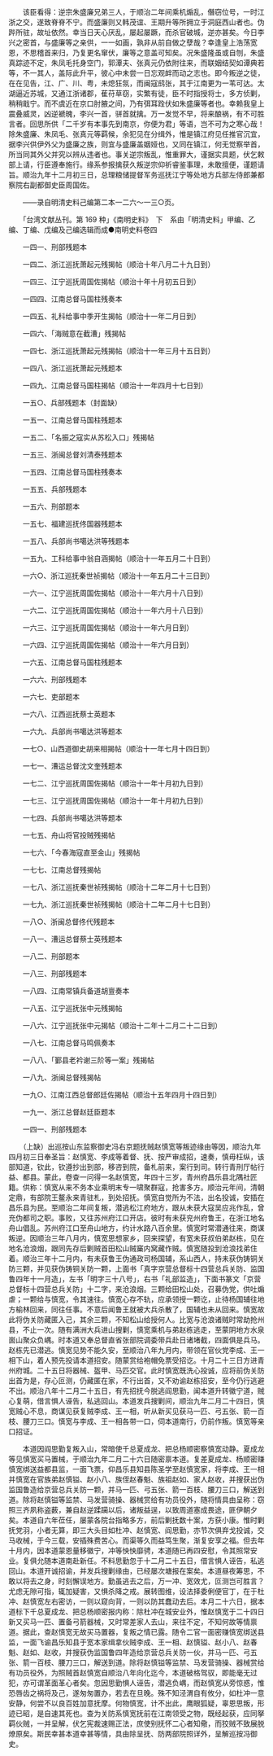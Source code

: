 <!-- { "loadSidebar": true } -->

　　该臣看得：逆宗朱盛廉兄弟三人，于顺治二年间乘机煽乱，僭窃位号，一时江浙之交，遂致脊脊不宁。而盛廉则又韩茂谊、王期升等所拥立于洞庭西山者也。伪跸所驻，故址依然。幸当日天心厌乱，屡起屡蹶，而杀官破城，逆亦甚矣。今日李兴之密首，与盛廉等之亲供，一一如画，孰非从前自做之孽哉？幸逢皇上浩荡宽恩，不思稽首来归，乃复更名窜伏，廉等之意盖可知矣。况朱盛隆虽或自刎，朱盛真踪迹不定，朱凤毛托身空门，郭潭夫、张真元仍依附往来，而联姻结契如谭典若等，不一其人，盖际此升平，彼心中未尝一日忘观衅而动之志也。即今叛逆之徒，在在见告，江、广、川、粤，未熄狂氛，而闽寇鸱张，其于江南更为一苇可达。太湖逼近苏城，又通江浙诸郡，萑苻草窃，实繁有徒，臣不时指授将士，多方侦剿，稍稍戢宁。而不虞近在京口肘腋之间，乃有弭耳跧伏如朱盛廉等者也。幸赖我皇上震叠威灵，凶逆褫魄，李兴一首，骈首就擒。万一发觉不早，将来酿祸，有不可胜言者。回思所供「二千岁有本事先到南京，你便为君」等语，岂不可为之寒心哉！除朱盛廉、朱凤毛、张真元等羁候，余犯见在分缉外，惟是镇江府见任推官沉宜，据李兴供伊外父为盛廉之族，则宜与盛廉盖姻娅也，又同在镇江，何无觉察举首，所当同其外父并究以辨从违者也。事关逆宗叛乱，惟重罪大，谨据实具题，伏乞敕部上请，行臣遵奉施行。缘系参报擒获久叛逆宗仰祈睿鉴事理，未敢擅便，谨题请旨。顺治九年十二月初三日，总理粮储提督军务巡抚江宁等处地方兵部左侍郎兼都察院右副都御史臣周国佐。

　　——录自明清史料己编第二本一二六～一三○页。

　　「台湾文献丛刊。第 169 种」《南明史料》　下　系由「明清史料」甲编、乙编、丁编、戊编及己编选辑而成●南明史料卷四

　　一四一、刑部残题本

　　一四二、浙江巡抚萧起元残揭帖（顺治十年八月二十九日到）

　　一四三、江宁巡抚周国佐揭帖（顺治十年十月初五日到）

　　一四四、江南总督马国柱残奏本

　　一四五、礼科给事中季开生揭帖（顺治十一年二月日到）

　　一四六、「海贼意在截漕」残揭帖

　　一四七、浙江巡抚萧起元残揭帖（顺治十一年三月十五日到）

　　一四八、浙江巡抚萧起元残题本

　　一四九、江南总督马国柱揭帖（顺治十一年四月十七日到）

　　一五○、兵部残题本（封面缺）

　　一五一、江南总督马国柱残题本

　　一五二、「名振之寇实从苏松入口」残揭帖

　　一五三、浙闽总督刘清泰残题本

　　一五四、江南总督马国柱残奏本

　　一五五、兵部残题本

　　一五六、刑部题本

　　一五七、福建巡抚佟国器残题本

　　一五八、兵部尚书噶达洪等残题本

　　一五九、工科给事中翁自涵揭帖（顺治十一年五月二十日到）

　　一六○、浙江巡抚秦世祯揭帖（顺治十一年五月二十三日到）

　　一六一、江宁巡抚周国佐揭帖（顺治十一年六月十八日到）

　　一六二、江宁巡抚周国佐揭帖（顺治十一年六月十八日到）

　　一六三、江宁巡抚周国佐揭帖（顺治十一年六月日到）

　　一六四、江宁巡抚周国佐揭帖（顺治十一年六月日到）

　　一六五、江南总督马国柱残题本

　　一六六、刑部残题本

　　一六七、吏部题本

　　一六八、江西巡抚蔡士英题本

　　一六九、兵部尚书噶达洪等题本

　　一七○、山西道御史胡来相揭帖（顺治十一年七月十四日到）

　　一七一、漕运总督沈文奎残题本

　　一七二、江宁巡抚周国佐揭帖（顺治十一年十月初九日到）

　　一七三、江宁巡抚周国佐揭帖（顺治十一年十月初九日到）

　　一七四、兵部尚书噶达洪等题本

　　一七五、舟山将官投贼残揭帖

　　一七六、「今春海寇直至金山」残揭帖

　　一七七、江南总督残揭帖

　　一七八、浙江巡抚秦世祯残揭帖（顺治十二年二月十七日到）

　　一七九、浙江巡抚秦世祯残揭帖（顺治十二年二月十七日到）

　　一八○、浙闽总督佟代残题本

　　一八一、漕运总督蔡士英残题本

　　一八二、刑部题本

　　一八三、刑部残题本

　　一八四、江南常镇兵备道胡亶奏本

　　一八五、江宁巡抚张中元残揭帖

　　一八六、江宁巡抚张中元揭帖（顺治十二年十二月二十二日到）

　　一八七、江南总督马鸣佩奏本

　　一八八、「鄞县老衿谢三阶等一案」残揭帖

　　一八九、浙闽总督残揭帖

　　一九○、江南江西总督郎廷佐揭帖（顺治十五年四月十四日到）

　　一九一、浙江总督赵廷臣题本

　　一四一、刑部残题本

　　（上缺）出巡按山东监察御史冯右京题抚贼赵慎宽等叛迹缘由等因，顺治九年四月初三日奉圣旨：赵慎宽、李成等着督、抚、按严审成招，速奏，慎毋枉纵，该部知道，钦此，钦遵抄出到部，移咨到院，备札前来，案行到司。转行青刑厅帖行益、都县。蒙此，卷查一问得一名赵慎宽，年四十三岁，青州府昌乐县北隅社匠籍。供称：慎宽从来不务本业乘明末专一啸聚群寇，抢害多方。顺治元年间，清朝定鼎，有部院王鳌永来青驻札，到处招抚。慎宽自觉所为不法，出名投诚，安插在昌乐县为民。至顺治二年间复叛，潜逃松江府地方，跟从未获大寇吴应兆作乱，曾充伪都司之职。事败，又往苏州府江口开店。彼时有未获兖州府鲁王，在浙江地名舟山倡乱。苏州府江口至舟山地方，约计水路八百余里。慎宽时常潜通往来，商谋叛逆。因顺治三年八月内，慎宽思想家乡，回来探望，有宽未获叔伯弟赵栋，见在地名沧浪烟，跟同先存后剿贼首田松山贼窼内窝藏作贼。慎宽随投到沧浪找弟住着。顺治三年十二月内，有未获鲁王伪通政司杨国辅，系山西人，持未获伪铸铜关防三颗，并见获伪铸铜关防一颗，上面书「真字京营总督标十四营总兵关防、监国鲁四年十一月造」，左书「明字三十八号」，右书「礼部监造」，下面书篆文「京营总督标十四营总兵关防」十二字，来沧浪烟。三颗给田松山处，召募伪党，供吐煽虐；一颗给与慎宽，令其速往。慎宽心存不轨，应承领授一颗讫，止待杨国辅往地方榆林回来，同往任事。不意后闻鲁王就被大兵杀散了，国辅也未从回来。慎宽故此将伪关防藏匿入己，其余三颗，不知松山给授何人。比宽与沧浪诸贼时常劫抢州县，不止一次。随有满洲大兵进山搜剿，慎宽乘机与弟赵栋逃走，至蒙阴地方水泉崮山聚众负嵎。时本道又奉总督直省张部院调委带兵赴日诸堵截，四面俱是兵马。赵栋先已潜逃。慎宽见势不能久安，至顺治八年九月内，带领在官伙党李成、王一相下山，着人预先投请本道招安。随蒙赏给袍帽免票受招讫。十月二十三日方进青州府城。二十五日将器械、盔甲、马匹交官。此时慎宽既洗心投诚，应将前伪关防出首为是，存心叵测，仍藏匿在家，不行出首，又不劝谕赵栋招安，至今仍行逃避不出。顺治八年十二月二十五日，有先招抚今脱逃阎思勤，闻本道升转徽宁道，贼心复萌，借言惧人诬告，私逃回山。本道发兵搜剿间，顺治九年二月二十四日，慎宽贼心不息，商谋见获复贼李成、王一相，听从新买见获马一匹、弓五张、箭一百枝、腰刀三口。慎宽与李成、王一相各带一口，伺本道南行，仍前作叛。慎宽等亲口招证。

　　本道因阎思勤复叛入山，常暗使千总夏成龙、把总杨顺密察慎宽动静。夏成龙等见慎宽买马置械，于顺治九年二月二十六日随密禀本道。复差夏成龙、杨顺密赚慎宽绑送益都县监，一面飞票，仰昌乐县知县陈圣学至赵慎宽家，将李成、王一相并慎宽在官族弟赵慎镒、赵小八、族侄赵春魁、族祖赵如、家人赵收，并搜获出伪监国鲁造给京营总兵关防一颗，并马一匹、弓五张、箭一百枝、腰刀三口，解送到道。除将赵慎镒等监禁、马发营骑操、器械赏给有功员役外，随将情具由呈称：窃照三齐夙称盗薮，兼自赵逆蹂躏以后，诸叛益逞，以致周道塞成畏途，匪伊朝夕矣。本道自六年莅任，屡蒙各院台指略多方，前后剿抚数十案，方获小康。惟时剿抚党羽，小者无算，即三大头目如杜冲、赵慎宽、阎思勤，亦节次俱弃戈投诚，交马收械，于今三载，安插殊费苦心。而渠等久而益笃生聚，渐复安享之福。但去年十月内，因本道蒙恩量移徽宁，冲等怏怏靡骋，本道随已再四安慰，令其照常安业。复俱允随本道南赴新任。不料思勤忽于十二月二十五日，借言惧人诬告，私逃回山。本道开诚招谕，并发兵搜剿缘由，已经屡次塘报在案矣。本道昼夜筹思，不敢以将去之身，时刻懈误地方。勤虽逃去之后，万一冲、宽效尤，叵测岂可胜言？尤虑无隙可指，辄加疑害，又惧杀降之戒。展转图维，设法择委俐便官丁，在于杜冲、赵慎宽左右密访，一则以窥向背，一则以防其蠢动去后。本月二十六日，据本道标下千总夏成龙、把总杨顺密报内称：除杜冲在城安业外，惟赵慎宽于二十四日新又买马一匹、置备弓箭器械，又时常差家人去山，来往不定，不知何故等情禀道。据此，查赵慎宽无故买马置器，复叛之情已露。随令二官一面密赚慎宽绑送县监，一面飞谕昌乐知县于宽本家缉拿伙贼李成、王一相、赵慎镒、赵小八、赵春魁、赵如、赵收，并搜获伪监国鲁四年造给京营总兵关防一伙，并马一匹、弓五张、箭一百枝、腰刀三口，解送到道。除将赵慎镒等监禁、马发营骑操、器械赏给有功员役外，为照贼首赵慎宽自顺治八年向化迄今，本道破格驾驭，即能毫无过犯，亦可谓革面革心者矣。忽因思勤惧人诬告，潜逃负嵎，而赵慎宽从旁惊惑，惟恐唇齿之祸将及己，遂匆匆置办，若去在旦晚。殊不知泾渭自有攸分，如杜冲一意安静，何尝不以良百姓加意抚摩。何物慎宽，计不出此，鹰眼狐疑，辜恩思叛，形迹已昭，是自速其死也。查为关防系慎宽抚前在江南领受之物，既经起获，应同拏羁伙贼，一并呈解，伏乞宪裁速赐正法，庶使别抚怀二心者知儆，而狡贼不致展脱燎原矣。斯民幸甚本道幸甚等情，具由除呈抚、防两部院照详外，呈解巡按冯御史。

